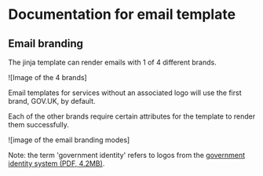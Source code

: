 # Documentation for email template

## Email branding

The jinja template can render emails with 1 of 4 different brands. 

![Image of the 4 brands]

Email templates for services without an associated logo will use the first brand, GOV.UK, by default.

Each of the other brands require certain attributes for the template to render them successfully.

![image of the email branding modes]

Note: the term 'government identity' refers to logos from the [government identity system (PDF, 4.2MB)](https://assets.publishing.service.gov.uk/government/uploads/system/uploads/attachment_data/file/362346/hmg_identity_system_guidelines_2012.pdf).
